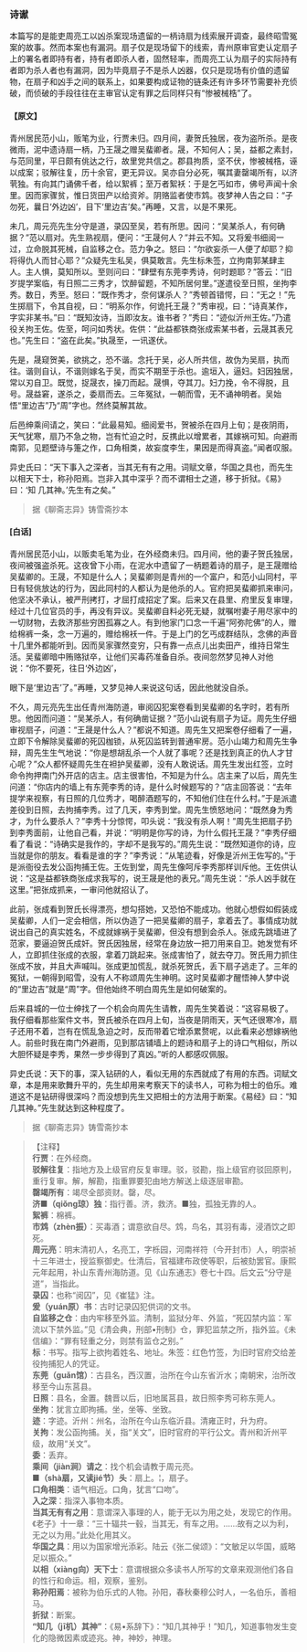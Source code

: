 <script type="text/javascript">
    var head = document.getElementsByTagName('head')[0];
    cssURL = '/public/liao.css';
    linkTag = document.createElement('link');
    linkTag.href = cssURL;
    linkTag.setAttribute('type','text/css');
    linkTag.setAttribute('rel','stylesheet');
    head.appendChild(linkTag);
</script>
### 诗谳

本篇写的是能吏周亮工以凶杀案现场遗留的一柄诗扇为线索展开调查，最终昭雪冤案的故事。然而本案也有漏洞。扇子仅是现场留下的线索，青州原审官吏认定扇子上的署名者即持有者，持有者即杀人者，固然轻率，而周亮工认为扇子的实际持有者即为杀人者也有漏洞，因为毕竟扇子不是杀人凶器，仅只是现场有价值的遗留物，在扇子和凶手之间的联系上，如果要构成证物的链条还有许多环节需要补充侦破，而侦破的手段往往在主审官认定有罪之后同样只有“惨被械梏”了。

#### 【原文】
<section>
青州居民范小山，贩笔为业，行贾未归。四月间，妻贺氏独居，夜为盗所杀。是夜微雨，泥中遗诗扇一柄，乃王晟之赠吴蜚卿者。晟，不知何人；吴，益都之素封，与范同里，平日颇有佻达之行，故里党共信之。郡县拘质，坚不伏，惨被械梏，诬以成案；驳解往复，历十余官，更无异议。吴亦自分必死，嘱其妻罄竭所有，以济茕独。有向其门诵佛千者，给以絮裤；至万者絮袄：于是乞丐如市，佛号声闻十余里。因而家骤贫，惟日货田产以给资斧。阴赂监者使市鸩。夜梦神人告之曰：“子勿死，曩日‘外边凶’，目下‘里边吉’矣。”再睡，又言，以是不果死。

未几，周元亮先生分守是道，录囚至吴，若有所思。因问：“吴某杀人，有何确据？”范以扇对。先生熟视扇，便问：“王晟何人？”并云不知。又将爰书细阅一过，立命脱其死械，自监移之仓。范力争之。怒曰：“尔欲妄杀一人便了却耶？抑将得仇人而甘心耶？”众疑先生私吴，俱莫敢言。先生标朱签，立拘南郭某肆主人。主人惧，莫知所以。至则问曰：“肆壁有东莞李秀诗，何时题耶？”答云：“旧岁提学案临，有日照二三秀才，饮醉留题，不知所居何里。”遂遣役至日照，坐拘李秀。数日，秀至。怒曰：“既作秀才，奈何谋杀人？”秀顿首错愕，曰：“无之！”先生掷扇下，令其自视，曰：“明系尔作，何诡托王晟？”秀审视，曰：“诗真某作，字实非某书。”曰：“既知汝诗，当即汝友。谁书者？”秀曰：“迹似沂州王佐。”乃遣役关拘王佐。佐至，呵问如秀状。佐供：“此益都铁商张成索某书者，云晟其表兄也。”先生曰：“盗在此矣。”执晟至，一讯遂伏。

先是，晟窥贺美，欲挑之，恐不谐。念托于吴，必人所共信，故伪为吴扇，执而往。谐则自认，不谐则嫁名于吴，而实不期至于杀也。逾垣入，逼妇。妇因独居，常以刃自卫。既觉，捉晟衣，操刀而起。晟惧，夺其刀。妇力挽，令不得脱，且号。晟益窘，遂杀之，委扇而去。三年冤狱，一朝而雪，无不诵神明者。吴始悟“里边吉”乃“周”字也。然终莫解其故。

后邑绅乘间请之，笑曰：“此最易知。细阅爱书，贺被杀在四月上旬；是夜阴雨，天气犹寒，扇乃不急之物，岂有忙迫之时，反携此以增累者，其嫁祸可知。向避雨南郭，见题壁诗与箑之作，口角相类，故妄度李生，果因是而得真盗。”闻者叹服。

异史氏曰：“天下事入之深者，当其无有有之用。词赋文章，华国之具也，而先生以相天下士，称孙阳焉。岂非入其中深乎？而不谓相士之道，移于折狱。《易》曰：‘知 几其神。’先生有之矣。”

</section>

> 据《聊斋志异》铸雪斋抄本

#### [白话]
<aside>

青州居民范小山，以贩卖毛笔为业，在外经商未归。四月间，他的妻子贺氏独居，夜间被强盗杀死。这夜曾下小雨，在泥水中遗留了一柄题着诗的扇子，是王晟赠给吴蜚卿的。王晟，不知是什么人；吴蜚卿则是青州的一个富户，和范小山同村，平日有轻佻放达的行为，因此同村的人都认为是他杀的人。官府把吴蜚卿抓来审问，他坚决不承认，被严刑拷打，才屈打成招定了案。后来又在县里、府里反复审理，经过十几位官员的手，再没有异议。吴蜚卿自料必死无疑，就嘱咐妻子用尽家中的一切财物，去救济那些穷困孤寡之人。有到他家门口念一千遍“阿弥陀佛”的人，赠给棉裤一条，念一万遍的，赠给棉袄一件。于是上门的乞丐成群结队，念佛的声音十几里外都能听到。因而吴家骤然变穷，只有靠一点点儿出卖田产，维持日常生活。吴蜚卿暗中贿赂狱卒，让他们买毒药准备自杀。夜间忽然梦见神人对他说：“你不要死，往日‘外边凶’，

眼下是‘里边吉’了。”再睡，又梦见神人来说这句话，因此他就没自杀。

不久，周元亮先生出任青州海防道，审阅囚犯案卷看到吴蜚卿的名字时，若有所思。他因而问道：“吴某杀人，有何确凿证据？”范小山说有扇子为证。周先生仔细审视扇子，问道：“王晟是什么人？”都说不知道。周先生又把案卷仔细看了一遍，立即下令解除吴蜚卿的死囚枷锁，从死囚监转到普通牢房。范小山竭力和周先生争辩，周先生生气地说：“你是想胡乱杀一个人就了事呢？还是找到真正的仇人才甘心呢？”众人都怀疑周先生在袒护吴蜚卿，没有人敢说话。周先生发出红签，立时命令拘押南门外开店的店主。店主很害怕，不知是为什么。店主来了以后，周先生问道：“你店内的墙上有东莞李秀的诗，是什么时候题写的？”店主回答说：“去年提学来视察，有日照的几位秀才，喝醉酒题写的，不知他们住在什么村。”于是派遣差役到日照，去拘捕李秀。过了几天，李秀到堂。周先生愤怒地问：“既然身为秀才，为什么要杀人？”李秀十分惊愕，叩头说：“我没有杀人啊！”周先生把扇子扔到李秀面前，让他自己看，并说：“明明是你写的诗，为什么假托王晟？”李秀仔细看了看说：“诗确实是我作的，字却不是我写的。”周先生说：“既然知道你的诗，应当就是你的朋友。看看是谁的字？”李秀说：“从笔迹看，好像是沂州王佐写的。”于是派衙役去发公函拘捕王佐。王佐到堂，周先生像呵斥李秀那样训斥他。王佐供认说：“这是益都铁商张成求我写的，说王晟是他的表兄。”周先生说：“杀人凶手就在这里。”把张成抓来，一审问他就招认了。

此前，张成看到贺氏长得漂亮，想勾搭她，又恐怕不能成功。他就心想假如假装成吴蜚卿，人们一定会相信，所以伪造了一把吴蜚卿的扇子，拿着去了。事情成功就说出自己的真实姓名，不成就嫁祸于吴蜚卿，但没有想到会杀人。张成先跳墙进了范家，要逼迫贺氏成奸。贺氏因独居，经常在身边放一把刀用来自卫。她发觉有坏人，立即抓住张成的衣服，拿着刀跳起来。张成害怕了，就去夺刀。贺氏用力抓住张成不放，并且大声喊叫。张成更加慌乱，就杀死贺氏，丢下扇子逃走了。三年的冤狱，一朝得到昭雪，没有人不称颂周先生神明。这时吴蜚卿才醒悟神人梦中说的“里边吉”就是“周”字。但他始终不明白周先生是如何破案的。

后来县城的一位士绅找了一个机会向周先生请教，周先生笑着说：“这容易极了。我仔细看那些案件文书，贺氏被杀在四月上旬，当夜是阴雨天，天气还很寒冷，扇子还用不着，岂有在慌乱急迫之时，反而带着它增添累赘呢，以此看来必想嫁祸他人。前些时我在南门外避雨，见到那店铺墙上的题诗和扇子上的诗口气相似，所以大胆怀疑是李秀，果然一步步得到了真凶。”听的人都感叹佩服。

异史氏说：天下的事，深入钻研的人，看似无用的东西就成了有用的东西。词赋文章，本是用来歌舞升平的，先生却用来考察天下的读书人，可称为相士的伯乐。难道这不是钻研得很深吗？而没想到先生又把相士的方法用于断案。《易经》曰：“知几其神。”先生就达到这种程度了。

> 据《聊斋志异》铸雪斋抄本  

</aside>

> 【注释】  
<b>行贾</b>：在外经商。  
<b>驳解往复</b>：指地方及上级官府反复审理。驳，驳勘，指上级官府驳回原判，重行复审。解，解勘，指重罪要犯由地方解送上级逐层审勘。  
<b>罄竭所有</b>：竭尽全部资财。罄，尽。  
<b>济■（qiǒng琼）独</b>：指行善。济，救济。■独，孤独无靠的人。  
<b>絮裤</b>：棉裤。  
<b>市鸩（zhèn振）</b>：买毒酒；谓意欲自尽。鸩，鸟名，其羽有毒，浸酒饮之即死。  
<b>周元亮</b>：明末清初人，名亮工，字栎园，河南祥符（今开封市）人，明崇祯十三年进士，授监察御史。仕清后，官福建布政使等职，后被劾罢官。康熙元年起用，补山东青州海防道。见《山东通志》卷七十四。后文云“分守是道”，当指此。  
<b>录囚</b>：也称“阅囚”，见《崔猛》注。  
<b>爰（yuán原）书</b>：古时记录囚犯供词的文书。  
<b>自监移之仓</b>：由内牢移至外监。清制，监狱分年、外监，“死囚禁内监：军流以下禁外监。”见《清会典，刑部•刑制》仓，罪犯监禁之所，指外监。《未信编》：“罪有轻重之分，则禁有监仓之别。”  
<b>标</b>：书写。指写上欲拘着姓名、地址。朱签：红色竹签，为旧时官府交给差役拘捕犯人的凭证。  
<b>东莞（guǎn馆）</b>：古县名，西汉置，治所在今山东省沂水；南朝宋，治所改移至今山东莒县。  
<b>日照</b>：县名，金置。魏晋以后，旧地属莒县，故日照李秀可称东莞人。  
<b>坐拘</b>：犹言立即拘捕。坐，坐等、坐致。  
<b>迹</b>：字迹。沂州：州名，治所在今山东临沂县。清雍正时，升为府。  
<b>关拘</b>：发公函拘捕。关，指“关文”，旧时官府的平行公文。青州和沂州平级，故用“关文”。  
<b>委</b>：丢弃。  
<b>乘间（jiàn涧）请之</b>：找个机会请教于周元亮。  
<b>■（shà扇，又读jié节）头</b>：扇上。¦，扇子。  
<b>口角相类</b>：语气相近。口角，犹言“口吻”。  
<b>入之深</b>：指深入事物本质。  
<b>当其无有有之用</b>：意谓深入事理的人，能于无以为用之处，发现它的作用。《老子》十一章：“三十辐共一毂，当其无，有车之用。……故有之以为利，无之以为用。”此处化用其义。  
<b>华国之具</b>：用以为国家增光添彩。陆云《张二侯颂》：“文敏足以华国，威略足以振众。”  
<b>以相（xiàng向）天下士</b>：意谓根据众多读书人所写的文章来观测他们各自的性行和命运。相，观察，鉴别。  
<b>称孙阳焉</b>：被称为伯乐式的人物。孙阳，春秋秦穆公时人，一名伯乐，善相马。  
<b>折狱</b>：断案。  
<b>“知几（jī机）其神”</b>：《易•系辞下》：“知几其神乎！”知几，知道事物发生变化的隐微因素或迹兆。神，神妙，神理。  
